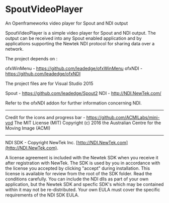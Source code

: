 # SpoutVideoPlayer
An Openframeworks video player for Spout and NDI output

SpoutVideoPlayer is a simple video player for Spout and NDI output. The output can be received into any Spout enabled application and by 
applications supporting the Newtek NDI protocol for sharing data over a network.

The project depends on :

ofxWinMenu - https://github.com/leadedge/ofxWinMenu
ofxNDI - https://github.com/leadedge/ofxNDI

The project files are for Visual Studio 2015

Spout - https://github.com/leadedge/Spout2
NDI - http://NDI.NewTek.com/

Refer to the ofxNDI addon for further information concerning NDI.

----------------------
Credit for the icons and progress bar - https://github.com/ACMILabs/mini-vod
The MIT License (MIT)
Copyright (c) 2016 the Australian Centre for the Moving Image (ACMI)

----------------------
NDI SDK - Copyright NewTek Inc. [http://NDI.NewTek.com](http://NDI.NewTek.com).

A license agreement is included with the Newtek SDK when you receive it after registration with NewTek.
The SDK is used by you in accordance with the license you accepted by clicking "accept" during installation. This license is available for review from the root of the SDK folder.
Read the conditions carefully. You can include the NDI dlls as part of your own application, but the Newtek SDK and specfic SDK's which may be contained within it may not be re-distributed.
Your own EULA must cover the specific requirements of the NDI SDK EULA.





